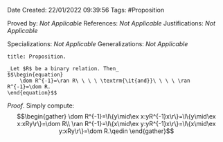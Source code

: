 <div class="topSpace"></div>

Date Created: 22/01/2022 09:39:56
Tags: #Proposition

Proved by: _Not Applicable_
References: _Not Applicable_
Justifications: _Not Applicable_

Specializations: _Not Applicable_
Generalizations: _Not Applicable_

``` ad-Proposition
title: Proposition.

_Let $R$ be a binary relation. Then_
$$\begin{equation}
    \dom R^{-1}=\ran R\ \ \ \ \textrm{\it{and}}\ \ \ \ \ran R^{-1}=\dom R.
\end{equation}$$

```

_Proof_. Simply compute:
$$\begin{gather}
    \dom R^{-1}=\l\{y\mid\ex x:yR^{-1}x\r\}=\l\{y\mid\ex x:xRy\r\}=\dom R\\
    \ran R^{-1}=\l\{x\mid\ex y:yR^{-1}x\r\}=\l\{x\mid\ex y:xRy\r\}=\dom R.\qedin
\end{gather}$$
